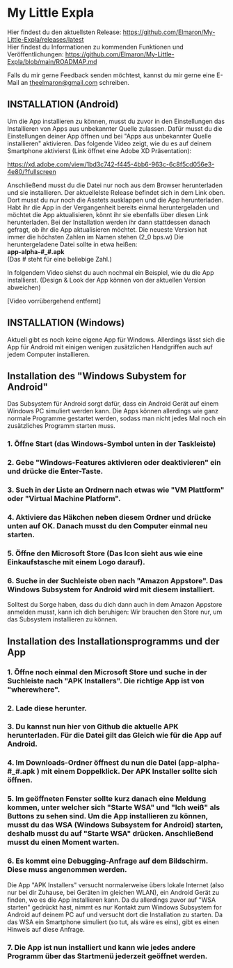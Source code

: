# My Little Expla

Hier findest du den aktuellsten Release: https://github.com/Elmaron/My-Little-Expla/releases/latest  
Hier findest du Informationen zu kommenden Funktionen und Veröffentlichungen: https://github.com/Elmaron/My-Little-Expla/blob/main/ROADMAP.md

Falls du mir gerne Feedback senden möchtest, kannst du mir gerne eine E-Mail an theelmaron@gmail.com schreiben.

## INSTALLATION (Android)
Um die App installieren zu können, musst du zuvor in den Einstellungen das Installieren von Apps aus unbekannter Quelle zulassen. Dafür musst du die Einstellungen deiner App öffnen und bei "Apps aus unbekannter Quelle installieren" aktivieren. Das folgende Video zeigt, wie du es auf deinem Smartphone aktivierst (Link öffnet eine Adobe XD Präsentation):  

https://xd.adobe.com/view/1bd3c742-f445-4bb6-963c-6c8f5cd056e3-4e80/?fullscreen

Anschließend musst du die Datei nur noch aus dem Browser herunterladen und sie installieren. Der aktuellelste Release befindet sich in dem Link oben. Dort musst du nur noch die Asstets ausklappen und die App herunterladen. Habt ihr die App in der Vergangenheit bereits einmal heruntergeladen und möchtet die App aktualisieren, könnt ihr sie ebenfalls über diesen Link herunterladen. Bei der Installation werden ihr dann stattdessen danach gefragt, ob ihr die App aktualisieren möchtet. Die neueste Version hat immer die höchsten Zahlen im Namen stehen (2_0 bps.w) Die heruntergeladene Datei sollte in etwa heißen:  
__app-alpha-#_#.apk__  
(Das # steht für eine beliebige Zahl.)

In folgendem Video siehst du auch nochmal ein Beispiel, wie du die App installierst. (Design & Look der App können von der aktuellen Version abweichen)

[Video vorrübergehend entfernt]

## INSTALLATION (Windows)
Aktuell gibt es noch keine eigene App für Windows. Allerdings lässt sich die App für Android mit einigen wenigen zusätzlichen Handgriffen auch auf jedem Computer installieren.
## Installation des "Windows Subystem for Android"
Das Subsystem für Android sorgt dafür, dass ein Android Gerät auf einem Windows PC simuliert werden kann. Die Apps können allerdings wie ganz normale Programme gestartet werden, sodass man nicht jedes Mal noch ein zusätzliches Programm starten muss.
### 1. Öffne Start (das Windows-Symbol unten in der Taskleiste)
### 2. Gebe "Windows-Features aktivieren oder deaktivieren" ein und drücke die Enter-Taste.
### 3. Such in der Liste an Ordnern nach etwas wie "VM Plattform" oder "Virtual Machine Platform".
### 4. Aktiviere das Häkchen neben diesem Ordner und drücke unten auf OK. Danach musst du den Computer einmal neu starten.
### 5. Öffne den Microsoft Store (Das Icon sieht aus wie eine Einkaufstasche mit einem Logo darauf).
### 6. Suche in der Suchleiste oben nach "Amazon Appstore". Das Windows Subsystem for Android wird mit diesem installiert.  
Solltest du Sorge haben, dass du dich dann auch in dem Amazon Appstore anmelden musst, kann ich dich beruhigen: Wir brauchen den Store nur, um das Subsystem installieren zu können.

## Installation des Installationsprogramms und der App
### 1. Öffne noch einmal den Microsoft Store und suche in der Suchleiste nach "APK Installers". Die richtige App ist von "wherewhere".
### 2. Lade diese herunter.
### 3. Du kannst nun hier von Github die aktuelle APK herunterladen. Für die Datei gilt das Gleich wie für die App auf Android.
### 4. Im Downloads-Ordner öffnest du nun die Datei (__app-alpha-#_#.apk__  ) mit einem Doppelklick. Der APK Installer sollte sich öffnen. 
### 5. Im geöffneten Fenster sollte kurz danach eine Meldung kommen, unter welcher sich "Starte WSA" und "Ich weiß" als Buttons zu sehen sind. Um die App installieren zu können, musst du das WSA (Windows Subsystem for Android) starten, deshalb musst du auf "Starte WSA" drücken. Anschließend musst du einen Moment warten.
### 6. Es kommt eine Debugging-Anfrage auf dem Bildschirm. Diese muss angenommen werden.  
Die App "APK Installers" versucht normalerweise übers lokale Internet (also nur bei dir Zuhause, bei Geräten im gleichen WLAN), ein Android Gerät zu finden, wo es die App installieren kann. Da du allerdings zuvor auf "WSA starten" gedrückt hast, nimmt es nur Kontakt zum Windows Subsystem for Android auf deinem PC auf und versucht dort die Installation zu starten. Da das WSA ein Smartphone simuliert (so tut, als wäre es eins), gibt es einen Hinweis auf diese Anfrage. 
### 7. Die App ist nun installiert und kann wie jedes andere Programm über das Startmenü jederzeit geöffnet werden.

